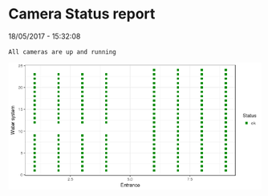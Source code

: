 Camera Status report
================
18/05/2017 - 15:32:08

    All cameras are up and running

![](camreport_files/figure-markdown_github/unnamed-chunk-2-1.png)

